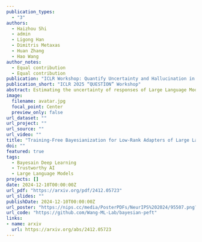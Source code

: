 ```yaml
---
publication_types:
  - "3"
authors:
  - Haizhou Shi
  - admin
  - Ligong Han
  - Dimitris Metaxas
  - Huan Zhang
  - Hao Wang
author_notes:
  - Equal contribution
  - Equal contribution
publication: "ICLR Workshop: Quantify Uncertainty and Hallucination in Foundation Models: The Next Frontier in Reliable AI, 2025."
publication_short: "ICLR 2025 “QUESTION” Workshop"
abstract: Estimating the uncertainty of responses of Large Language Models~(LLMs) remains a critical challenge. While recent Bayesian methods have demonstrated effectiveness in quantifying uncertainty through low-rank weight updates, they typically require complex fine-tuning or post-training procedures. In this paper, we propose Training-Free Bayesianization~(TFB), a novel framework that transforms existing off-the-shelf trained LoRA adapters into Bayesian ones without additional training. TFB systematically searches for the maximally acceptable level of variance in the weight posterior, constrained within a family of low-rank isotropic Gaussian distributions. We theoretically demonstrate that under mild conditions, this search process is equivalent to variational inference for the weights. Through comprehensive experiments, we show that TFB achieves superior uncertainty estimation and generalization compared to existing methods while eliminating the need for complex training procedures. Code will be available at [this https URL](https://github.com/Wang-ML-Lab/bayesian-peft).
image:
  filename: avatar.jpg
  focal_point: Center
  preview_only: false
url_dataset: ""
url_project: ""
url_source: ""
url_video: ""
title: "Training-Free Bayesianization for Low-Rank Adapters of Large Language Models"
doi: ""
featured: true
tags:
  - Bayesain Deep Learning
  - Trustworthy AI
  - Large Language Models
projects: []
date: 2024-12-10T00:00:00Z
url_pdf: "https://arxiv.org/pdf/2412.05723"
url_slides: ""
publishDate: 2024-12-10T00:00:00Z
url_poster: "https://nips.cc/media/PosterPDFs/NeurIPS%202024/95507.png?t=1731732028.1365483"
url_code: "https://github.com/Wang-ML-Lab/bayesian-peft"
links:
- name: arxiv
  url: https://arxiv.org/abs/2412.05723
---
```

